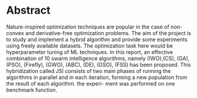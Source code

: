 # Abstract
Nature-inspired optimization techniques are popular in the
case of non-convex and derivative-free optimization problems. The aim
of the project is to study and implement a hybrid algorithm and provide
some experiments using freely available datasets. The optimization task
here would be hyperparameter tuning of ML techniques. In this report,
an effective combination of 10 swarm intelligence algorithms, namely
(IWO),(CS), (GA), (PSO), (Firefly), (GWO), (ABC), (DE), (GSO),
(FSS) has been proposed. This hybridization called JSI consists of two
main phases of running the algorithms in parallel and in each iteration,
forming a new population from the result of each algorithm. the experi-
ment was performed on one benchmark function.
